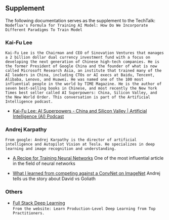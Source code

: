 ## Supplement
The following documentation serves as the supplement to the TechTalk: `Nodeflux's Formula for Training AI Model: How Do We Incorporate Different Paradigms To Train Model`



### Kai-Fu Lee

```Kai-Fu Lee is the Chairman and CEO of Sinovation Ventures that manages a 2 billion dollar dual currency investment fund with a focus on developing the next generation of Chinese high-tech companies. He is the former President of Google China and the founder of what is now called Microsoft Research Asia, an institute that trained many of the AI leaders in China, including CTOs or AI execs at Baidu, Tencent, Alibaba, Lenovo, and Huawei. He was named one of the 100 most influential people in the world by TIME Magazine. He is the author of seven best-selling books in Chinese, and most recently the New York Times best seller called AI Superpowers: China, Silicon Valley, and the New World Order. This conversation is part of the Artificial Intelligence podcast.```

- [Kai-Fu Lee: AI Superpowers - China and Silicon Valley | Artificial Intelligence (AI) Podcast](https://www.youtube.com/watch?v=cQ48rP_Rs4g)



### Andrej Karpathy  
```From google: Andrej Karpathy is the director of artificial intelligence and Autopilot Vision at Tesla. He specializes in deep learning and image recognition and understanding.```

- [A Recipe for Training Neural Networks](http://karpathy.github.io/2019/04/25/recipe/) One of the most influential article in the field of neural networks



- [What I learned from competing against a ConvNet on ImageNet](http://karpathy.github.io/2014/09/02/what-i-learned-from-competing-against-a-convnet-on-imagenet/) Andrej tells us the story about David vs Goliath



### Others
- [Full Stack Deep Learning](https://fullstackdeeplearning.com/)  
```From the website: Learn Production-Level Deep Learning from Top Practitioners.```


